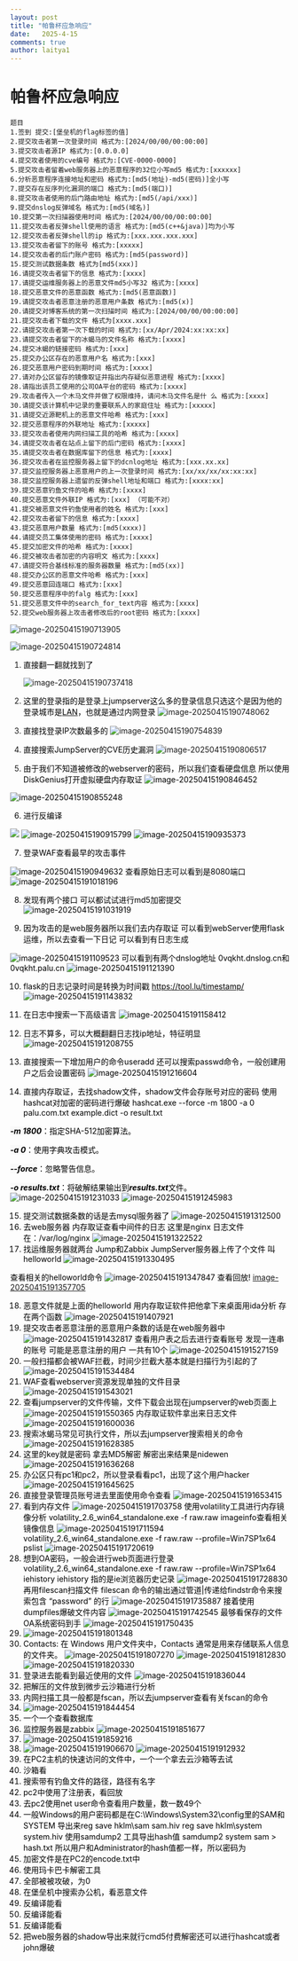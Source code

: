 ```yaml
---
layout: post
title: "帕鲁杯应急响应"
date:   2025-4-15
comments: true
author: laitya1
---
```

# 帕鲁杯应急响应

```plain
题目
1.签到 提交:[堡垒机的flag标签的值]
2.提交攻击者第一次登录时间 格式为:[2024/00/00/00:00:00]
3.提交攻击者源IP 格式为:[0.0.0.0]
4.提交攻者使用的cve编号 格式为:[CVE-0000-0000]
5.提交攻击者留着web服务器上的恶意程序的32位小写md5 格式为:[xxxxxx]
6.分析恶意程序连接地址和密码 格式为:[md5(地址)-md5(密码)]全小写
7.提交存在反序列化漏洞的端口 格式为:[md5(端口)]
8.提交攻击者使用的后门路由地址 格式为:[md5(/api/xxx)]
9.提交dnslog反弹域名 格式为:[md5(域名)]
10.提交第一次扫描器使用时间 格式为:[2024/00/00/00:00:00]
11.提交攻击者反弹shell使用的语言 格式为:[md5(c++&java)]均为小写
12.提交攻击者反弹shell的ip 格式为:[xxx.xxx.xxx.xxx]
13.提交攻击者留下的账号 格式为:[xxxxx]
14.提交攻击者的后门账户密码 格式为:[md5(password)]
15.提交测试数据条数 格式为[md5(xxx)]
16.请提交攻击者留下的信息 格式为:[xxxx]
17.请提交运维服务器上的恶意文件md5小写32 格式为:[xxxx]
18.提交恶意文件的恶意函数 格式为:[md5(恶意函数)]
19.请提交攻击者恶意注册的恶意用户条数 格式为:[md5(x)]
20.请提交对博客系统的第一次扫描时间 格式为:[2024/00/00/00:00:00]
21.提交攻击者下载的文件 格式为[xxxx.xxx]
22.请提交攻击者第一次下载的时间 格式为:[xx/Apr/2024:xx:xx:xx]
23.请提交攻击者留下的冰蝎马的文件名称 格式为:[xxxx]
24.提交冰蝎的链接密码 格式为:[xxx]
25.提交办公区存在的恶意用户名 格式为:[xxx]
26.提交恶意用户密码到期时间 格式为:[xxxx]
27.请对办公区留存的镜像取证并指出内存疑似恶意进程 格式为:[xxxx]
28.请指出该员工使用的公司OA平台的密码 格式为:[xxxx]
29.攻击者传入一个木马文件并做了权限维持，请问木马文件名是什 么 格式为:[xxxx]
30.请提交该计算机中记录的重要联系人的家庭住址 格式为:[xxxxx]
31.请提交近源靶机上的恶意文件哈希 格式为:[xxx]
32.提交恶意程序的外联地址 格式为:[xxxxx]
33.提交攻击者使用内网扫描工具的哈希 格式为:[xxxx]
34.请提交攻击者在站点上留下的后门密码 格式为:[xxxx]
35.请提交攻击者在数据库留下的信息 格式为:[xxxx]
36.提交攻击者在监控服务器上留下的dcnlog地址 格式为:[xxx.xx.xx]
37.提交监控服务器上恶意用户的上一次登录时间 格式为:[xx/xx/xx/xx:xx:xx]
38.提交监控服务器上遗留的反弹shell地址和端口 格式为:[xxxx:xx]
39.提交恶意钓鱼文件的哈希 格式为:[xxxx]
40.提交恶意文件外联IP 格式为:[xxx] （可能不对）
41.提交被恶意文件钓鱼使用者的姓名 格式为:[xxx]
42.提交攻击者留下的信息 格式为:[xxxx]
43.提交恶意用户数量 格式为:[md5(xxxx)]
44.请提交员工集体使用的密码 格式为:[xxxx]
45.提交加密文件的哈希 格式为:[xxxx]
46.提交被攻击者加密的内容明文 格式为:[xxxx]
47.请提交符合基线标准的服务器数量 格式为:[md5(xx)]
48.提交办公区的恶意文件哈希 格式为:[xxx]
49.提交恶意回连端口 格式为:[xxx]
50.提交恶意程序中的falg 格式为:[xxx]
51.提交恶意文件中的search_for_text内容 格式为:[xxxx]
52.提交web服务器上攻击者修改后的root密码 格式为:[xxxx]
```

![image-20250415190713905](../帕鲁杯应急响应.assets/image-20250415190713905.png)

![image-20250415190724814](../帕鲁杯应急响应.assets/image-20250415190724814.png)

1. <font style="color:#000000;">直接翻一翻就找到了</font>

   ![image-20250415190737418](../帕鲁杯应急响应.assets/image-20250415190737418.png)

2. <font style="color:#000000;">这里的登录指的是登录上jumpserver这么多的登录信息只选这个是因为他的登录城市是</font>[<font style="color:#000000;">LAN</font>](https://so.csdn.net/so/search?q=LAN&spm=1001.2101.3001.7020)<font style="color:#000000;">，也就是通过内网登录</font>
  ![image-20250415190748062](../帕鲁杯应急响应.assets/image-20250415190748062.png)

3. <font style="color:#000000;">直接找登录IP次数最多的</font>
  ![image-20250415190754839](../帕鲁杯应急响应.assets/image-20250415190754839.png)

4. <font style="color:#000000;">直接搜索JumpServer的CVE历史漏洞</font>
  ![image-20250415190806517](../帕鲁杯应急响应.assets/image-20250415190806517.png)

5. <font style="color:#000000;">由于我们不知道被修改的webserver的密码，所以我们查看硬盘信息 所以使用DiskGenius打开虚拟硬盘内存取证
  ![image-20250415190846452](../帕鲁杯应急响应.assets/image-20250415190846452.png)

  <font style="color:#000000;"></font>
  ![image-20250415190855248](../帕鲁杯应急响应.assets/image-20250415190855248.png)

6. <font style="color:#000000;">进行反编译</font>

  ![](../帕鲁杯应急响应.assets/image-20250415190905132.png)<font style="color:#000000;"></font>
  ![image-20250415190915799](../帕鲁杯应急响应.assets/image-20250415190915799.png)
  ![image-20250415190935373](../帕鲁杯应急响应.assets/image-20250415190935373.png)

7. <font style="color:#000000;">登录WAF查看最早的攻击事件</font>

  ![image-20250415190949632](../帕鲁杯应急响应.assets/image-20250415191007652.png)<font style="color:#000000;">  </font>
  <font style="color:#000000;">查看原始日志可以看到是8080端口</font>
  ![image-20250415191018196](../帕鲁杯应急响应.assets/image-20250415191018196.png)

8. <font style="color:#000000;">发现有两个接口 可以都试试进行md5加密提交</font>
  ![image-20250415191031919](../帕鲁杯应急响应.assets/image-20250415191031919.png)

9. <font style="color:#000000;">因为攻击的是web服务器所以我们去内存取证 可以看到webServer使用flask运维，所以去查看一下日记 可以看到有日志生成

  ![image-20250415191109523](../帕鲁杯应急响应.assets/image-20250415191109523.png)</font>
  <font style="color:#000000;"></font>
  <font style="color:#000000;">可以看到有两个dnslog地址 0vqkht.dnslog.cn和0vqkht.palu.cn</font>
  ![image-20250415191121390](../帕鲁杯应急响应.assets/image-20250415191121390.png)

10. <font style="color:#000000;">flask的日志记录时间是转换为时间戳</font>
	[<font style="color:#000000;">https://tool.lu/timestamp/</font>](https://tool.lu/timestamp/)<font style="color:#000000;"></font>
	![image-20250415191143832](../帕鲁杯应急响应.assets/image-20250415191143832.png)

11. <font style="color:#000000;">在日志中搜索一下高级语言  </font>
	![image-20250415191158412](../帕鲁杯应急响应.assets/image-20250415191158412.png)

12. <font style="color:#000000;">日志不算多，可以大概翻翻日志找ip地址，特征明显</font>
	![image-20250415191208755](../帕鲁杯应急响应.assets/image-20250415191208755.png)

13. <font style="color:#000000;">直接搜索一下增加用户的命令useradd 还可以搜索passwd命令，一般创建用户之后会设置密码</font>
	![image-20250415191216604](../帕鲁杯应急响应.assets/image-20250415191216604.png)

14. <font style="color:#000000;">直接内存取证，去找shadow文件，shadow文件会存账号对应的密码  </font>
	<font style="color:#000000;">使用hashcat对加密的密码进行爆破   </font>
	<font style="color:#000000;">hashcat.exe --force -m 1800 -a 0 palu.com.txt example.dict -o result.txt</font>

_**<font style="color:#000000;background-color:rgb(249, 249, 249);">-m 1800</font>**_<font style="color:#000000;">：指定SHA-512加密算法。</font>

_**<font style="color:#000000;background-color:rgb(249, 249, 249);">-a 0</font>**_<font style="color:#000000;">：使用字典攻击模式。</font>

_**<font style="color:#000000;background-color:rgb(249, 249, 249);">--force</font>**_<font style="color:#000000;">：忽略警告信息。</font>

_**<font style="color:#000000;background-color:rgb(249, 249, 249);">-o results.txt</font>**_<font style="color:#000000;">：将破解结果输出到</font>_**<font style="color:#000000;background-color:rgb(249, 249, 249);">results.txt</font>**_<font style="color:#000000;">文件。  </font>
![image-20250415191231033](../帕鲁杯应急响应.assets/image-20250415191231033.png)<font style="color:#000000;">  </font>
![image-20250415191245983](../帕鲁杯应急响应.assets/image-20250415191245983.png)

15. <font style="color:#000000;">提交测试数据条数的话是去mysql服务器了  </font>
![image-20250415191312500](../帕鲁杯应急响应.assets/image-20250415191312500.png)
16. <font style="color:#000000;">去web服务器 内存取证查看中间件的日志 这里是nginx 日志文件在：/var/log/nginx  </font>
![image-20250415191322522](../帕鲁杯应急响应.assets/image-20250415191322522.png)
17. <font style="color:#000000;">找运维服务器就两台  Jump和Zabbix  </font>
<font style="color:#000000;">JumpServer服务器上传了个文件 叫helloworld  </font>
![image-20250415191330495](../帕鲁杯应急响应.assets/image-20250415191330495.png)

<font style="color:#000000;">查看相关的helloworld命令</font>
![image-20250415191347847](../帕鲁杯应急响应.assets/image-20250415191347847.png)<font style="color:#000000;"></font>
<font style="color:#000000;">查看回放</font>!
[image-20250415191357705](../帕鲁杯应急响应.assets/image-20250415191357705.png)

18. <font style="color:#000000;">恶意文件就是上面的helloworld 用内存取证软件把他拿下来桌面用ida分析  </font>
	<font style="color:#000000;">存在两个函数</font>
	![image-20250415191407921](../帕鲁杯应急响应.assets/image-20250415191407921.png)
19. <font style="color:#000000;">提交攻击者恶意注册的恶意用户条数的话是在web服务器中</font>
    ![image-20250415191432817](../帕鲁杯应急响应.assets/image-20250415191432817.png)<font style="color:#000000;"></font>
	<font style="color:#000000;">查看用户表之后去进行查看账号 发现一连串的账号 可能是恶意注册的用户 一共有10个</font>
	![image-20250415191527159](../帕鲁杯应急响应.assets/image-20250415191527159.png)
20. <font style="color:#000000;">一般扫描都会被WAF拦截，时间少拦截大基本就是扫描行为引起的了  </font>
![image-20250415191534484](../帕鲁杯应急响应.assets/image-20250415191534484.png)
21. <font style="color:#000000;">WAF查看webserver资源发现单独的文件目录</font>
![image-20250415191543021](../帕鲁杯应急响应.assets/image-20250415191543021.png)
22. <font style="color:#000000;">查看jumpserver的文件传输，文件下载会出现在jumpserver的web页面上</font><font style="color:#000000;">  </font>
![image-20250415191550365](../帕鲁杯应急响应.assets/image-20250415191550365.png)<font style="color:#000000;">  </font>
<font style="color:#000000;">内存取证软件拿出来日志文件</font>
![image-20250415191600036](../帕鲁杯应急响应.assets/image-20250415191600036.png)
23. <font style="color:#000000;">搜索冰蝎马常见可执行文件，所以去jumpserver搜索相关的命令</font>
![image-20250415191628385](../帕鲁杯应急响应.assets/image-20250415191628385.png)
24. <font style="color:#000000;">这里的key就是密码 拿去MD5解密 解密出来结果是nidewen</font>
![image-20250415191636268](../帕鲁杯应急响应.assets/image-20250415191636268.png)
25. <font style="color:#000000;">办公区只有pc1和pc2，所以登录看看pc1，出现了这个用户hacker</font>
![image-20250415191645625](../帕鲁杯应急响应.assets/image-20250415191645625.png)
26. <font style="color:#000000;">直接登录管理员账号进去里面使用命令查看</font>
![image-20250415191653415](../帕鲁杯应急响应.assets/image-20250415191653415.png)
27. <font style="color:#000000;">看到内存文件</font>
![image-20250415191703758](../帕鲁杯应急响应.assets/image-20250415191703758.png)<font style="color:#000000;"></font>
<font style="color:#000000;">使用volatility工具进行内存镜像分析</font>
<font style="color:#000000;">volatility_2.6_win64_standalone.exe -f raw.raw imageinfo查看相关镜像信息  </font>
![image-20250415191711594](../帕鲁杯应急响应.assets/image-20250415191711594.png)<font style="color:#000000;"></font>
<font style="color:#000000;">volatility_2.6_win64_standalone.exe -f raw.raw --profile=Win7SP1x64 pslist</font>
![image-20250415191720619](../帕鲁杯应急响应.assets/image-20250415191720619.png)
28. <font style="color:#000000;">想到OA密码，一般会进行web页面进行登录</font>
<font style="color:#000000;">volatility_2.6_win64_standalone.exe -f raw.raw --profile=Win7SP1x64 iehistory</font>
<font style="color:#000000;">iehistory 指的是ie浏览器历史记录</font>
![image-20250415191728830](../帕鲁杯应急响应.assets/image-20250415191728830.png)<font style="color:#000000;"></font>
<font style="color:#000000;">再用filescan扫描文件 filescan 命令的输出通过管道|传递给findstr命令来搜索包含 “password” 的行</font>
![image-20250415191735887](../帕鲁杯应急响应.assets/image-20250415191735887.png)
<font style="color:#000000;">接着使用dumpfiles爆破文件内容</font>
![image-20250415191742545](../帕鲁杯应急响应.assets/image-20250415191742545.png)
<font style="color:#000000;"></font>
<font style="color:#000000;">最够看保存的文件 OA系统密码到手</font>
![image-20250415191750435](../帕鲁杯应急响应.assets/image-20250415191750435.png)
29. <font style="color:#000000;"></font>
![image-20250415191801348](../帕鲁杯应急响应.assets/image-20250415191801348.png)
30. <font style="color:#000000;">Contacts\: 在 Windows 用户文件夹中，Contacts 通常是用来存储联系人信息的文件夹。  </font>
![image-20250415191807270](../帕鲁杯应急响应.assets/image-20250415191807270.png)<font style="color:#000000;"></font>
![image-20250415191812830](../帕鲁杯应急响应.assets/image-20250415191812830.png)<font style="color:#000000;"></font>
![image-20250415191820330](../帕鲁杯应急响应.assets/image-20250415191820330.png)
31. <font style="color:#000000;">登录进去能看到最近使用的文件</font>
![image-20250415191836044](../帕鲁杯应急响应.assets/image-20250415191836044.png)
32. <font style="color:#000000;">把解压的文件放到微步云沙箱进行分析</font>
33. <font style="color:#000000;">内网扫描工具一般都是fscan，所以去jumpserver查看有关fscan的命令 </font>
34. ![image-20250415191844454](../帕鲁杯应急响应.assets/image-20250415191844454.png)
35. <font style="color:#000000;">一个一个查看数据库</font>
36. <font style="color:#000000;">监控服务器是zabbix</font>
![image-20250415191851677](../帕鲁杯应急响应.assets/image-20250415191851677.png)
37. <font style="color:#000000;"></font>
![image-20250415191859216](../帕鲁杯应急响应.assets/image-20250415191859216.png)
38. <font style="color:#000000;"></font>
![image-20250415191906670](../帕鲁杯应急响应.assets/image-20250415191906670.png)<font style="color:#000000;">  </font>![image-20250415191912932](../帕鲁杯应急响应.assets/image-20250415191912932.png)
39. <font style="color:#000000;">在PC2主机的快速访问的文件中，一个一个拿去云沙箱等去试</font>
40. <font style="color:#000000;">沙箱看</font>
41. <font style="color:#000000;">搜索带有钓鱼文件的路径，路径有名字</font>
42. <font style="color:#000000;">pc2中使用了注册表，看回放</font>
43. <font style="color:#000000;">去pc2使用net user命令查看用户数量，数一数49个</font>
44. <font style="color:#000000;">一般Windows的用户密码都是在C:\Windows\System32\config里的SAM和SYSTEM</font>
<font style="color:#000000;">导出来reg save hklm\sam sam.hiv reg save hklm\system system.hiv</font>
<font style="color:#000000;">使用samdump2 工具导出hash值</font>
<font style="color:#000000;">samdump2 system sam > hash.txt  </font>
<font style="color:#000000;">所以用户和Administrator的hash值都一样，所以密码为</font>
45. <font style="color:#000000;">加密文件是在PC2的encode.txt中</font>
46. <font style="color:#000000;">使用玛卡巴卡解密工具</font>
47. <font style="color:#000000;">全部被被攻破，为0</font>
48. <font style="color:#000000;">在堡垒机中搜索办公机，看恶意文件</font>
49. <font style="color:#000000;">反编译能看</font>
50. <font style="color:#000000;">反编译能看</font>
51. <font style="color:#000000;">反编译能看</font>
52. <font style="color:#000000;">把web服务器的shadow导出来就行cmd5付费解密还可以进行hashcat或者john爆破</font>

